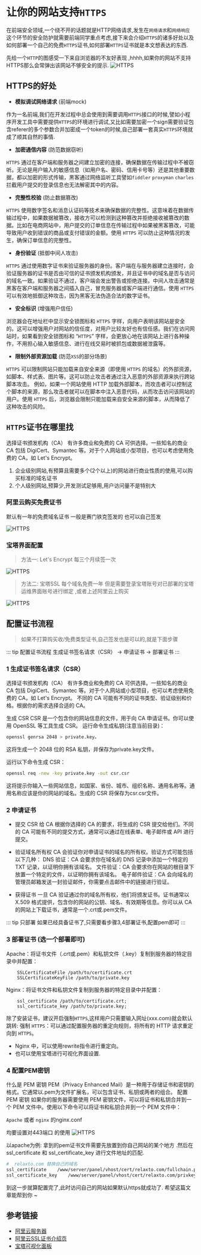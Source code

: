 # 让你的网站支持`HTTPS` 

在前端安全领域,一个绕不开的话题就是HTTP网络请求,发生在`网络请求`和`网络响应`这个环节的安全防护就需要前端同学重点考虑,接下来会介绍`HTTPS`的诸多好处以及如何部署一个自己的免费`HTTPS`证书,如何部署`HTTPS`证书就是本文想表达的东西.

先给一个`HTTP`的图感受一下来自浏览器的不友好表现 ,hhhh,如果你的网站不支持HTTPS那么会常弹出该网站不够安全的提示.
![HTTPS](/https/no_https.png)



## HTTPS的好处

* **模拟调试网络请求** (前端mock)

作为一名前端,我们在开发过程中总会使用到需要调用`HTTPS`接口的时候,譬如小程序开发工具中需要提供`HTTPS`的环境进行调试,又比如需要加密一个sign需要验证包含referer的多个参数合并加密成一个token的时候,自己部署一套真实`HTTPS`环境就成了顺其自然的事情.


* **加密通信内容** (防范数据窃听)

`HTTPS` 通过在客户端和服务器之间建立加密的连接，确保数据在传输过程中不被窃听。无论是用户输入的敏感信息（如用户名、密码、信用卡号等）还是其他重要数据，都以加密的形式传输，黑客通过网络监听工具譬如`fiddler` `proxyman` `charles` 拦截用户提交的登录信息也无法解密其中的内容。

* **完整性校验** (防止数据篡改)

`HTTPS` 使用数字签名和消息认证码等技术来确保数据的完整性。这意味着在数据传输过程中，如果数据被篡改，接收方可以检测到这种篡改并拒绝接收被篡改的数据。比如在电商网站中，用户提交的订单信息在传输过程中如果被黑客篡改，可能导致用户收到错误的商品或支付错误的金额。使用 `HTTPS` 可以防止这种情况的发生，确保订单信息的完整性。

* **身份验证** (抵御中间人攻击)

`HTTPS` 通过使用数字证书来验证服务器的身份。客户端在与服务器建立连接时，会验证服务器的证书是否由可信的证书颁发机构颁发，并且证书中的域名是否与访问的域名一致。如果验证不通过，客户端会发出警告或拒绝连接。中间人攻击通常是黑客在客户端和服务器之间插入自己，冒充服务器或客户端进行通信。使用 `HTTPS` 可以有效地抵御这种攻击，因为黑客无法伪造合法的数字证书。

* **安全标识** (增强用户信任)

浏览器会在地址栏中显示安全锁图标和 `HTTPS` 字样，向用户表明该网站是安全的。这可以增强用户对网站的信任度，对用户比较友好也有信任感。我们在访问网站时，如果看到安全锁图标和 “`HTTPS`” 字样，会更放心地在该网站上进行各种操作，不用担心输入敏感信息、进行在线交易时被抓包或数据被泄露等。

* **限制外部资源加载** (防范`XSS`的部分场景)

`HTTPS` 可以限制网站只能加载来自安全来源（即使用 `HTTPS` 的域名）的外部资源，如脚本、样式表、图片等。这可以防止攻击者通过注入恶意的外部资源来执行跨站脚本攻击。
例如，如果一个网站使用 HTTP 加载外部脚本，而攻击者可以控制这个脚本的来源，那么攻击者就可以在脚本中注入恶意代码，从而攻击访问该网站的用户。使用 `HTTPS` 后，浏览器会限制只能加载来自安全来源的脚本，从而降低了这种攻击的风险。


## `HTTPS`证书在哪里找 

选择证书颁发机构（CA）
有许多商业和免费的 CA 可供选择。一些知名的商业 CA 包括 DigiCert、Symantec 等。对于个人网站或小型项目，也可以考虑使用免费的 CA，如 Let's Encrypt。

1. 企业级别网站,有预算且需要多个(2个以上)的网站进行商业性质的使用,可以购买标准的域名证书
2. 个人级别网站,预算少,开发测试足够用,用户访问量不是特别大

### 阿里云购买免费证书
默认有一年的免费域名证书 一般是赛门铁克签发的 也可以自己签发 

![HTTPS](/https/aliyun_ssl.jpg)



### 宝塔界面配置


> 方法一: Let's Encrypt  每三个月续签一次

![HTTPS](/https/ssl_bt_1.jpg)

> 方法二: 宝塔SSL 每个域名免费一年  但是需要登录宝塔账号对已部署的宝塔运维界面账号进行绑定 ,或者上述阿里云上购买

![HTTPS](/https/ssl_bt_2.jpg)



## 配置证书流程
> 如果不打算购买收/免费类型证书,自己签发也是可以的,就是下面步骤


::: tip 配置证书流程
生成证书签名请求（CSR） -> 申请证书 -> 部署证书
:::
### 1 生成证书签名请求（CSR）

选择证书颁发机构（CA）
有许多商业和免费的 CA 可供选择。一些知名的商业 CA 包括 DigiCert、Symantec 等。对于个人网站或小型项目，也可以考虑使用免费的 CA，如 Let's Encrypt。
不同的 CA 可能有不同的证书类型、验证级别和价格。根据你的需求选择合适的 CA。

生成 CSR
CSR 是一个包含你的网站信息的文件，用于向 CA 申请证书。你可以使用 OpenSSL 等工具生成 CSR。
运行命令生成私钥(注意当前目录)：
```sh
openssl genrsa 2048 > private.key。
```
这将生成一个 2048 位的 RSA 私钥，并保存为private.key文件。

运行以下命令生成 CSR：
```sh
openssl req -new -key private.key -out csr.csr
```
这将提示你输入一些网站信息，如国家、省份、城市、组织名称、通用名称等。通用名称应该是你的网站的域名。生成的 CSR 将保存为csr.csr文件。


### 2 申请证书
* 提交 CSR 给 CA
根据你选择的 CA 的要求，将生成的 CSR 提交给他们。不同的 CA 可能有不同的提交方式，通常可以通过在线表单、电子邮件或 API 进行提交。

* 验证域名所有权
CA 会验证你对申请证书的域名的所有权。验证方式可能包括以下几种：
DNS 验证：CA 会要求你在域名的 DNS 记录中添加一个特定的 TXT 记录，以证明你拥有该域名。
文件验证：CA 会要求你在网站的根目录下放置一个特定的文件，以证明你拥有该域名。
电子邮件验证：CA 会向域名的管理员邮箱发送一封验证邮件，你需要点击邮件中的链接进行验证。

* 获得证书
一旦 CA 验证通过你的域名所有权，他们将颁发证书。证书通常以 X.509 格式提供，包含你的网站的公钥、域名、有效期等信息。你可以从 CA 的网站上下载证书，通常是一个.crt或.pem文件。



::: tip 只部署
如果已经具备证书了,只需要看步骤3,4部署证书,配置pem即可
:::
### 3 部署证书 (选一个部署即可)

Apache：将证书文件（.crt或.pem）和私钥文件（.key）复制到服务器的特定目录中并配置：

```nginx
    SSLCertificateFile /path/to/certificate.crt
    SSLCertificateKeyFile /path/to/private.key
```    

Nginx：将证书文件和私钥文件复制到服务器的特定目录中并配置：
```nginx
    ssl_certificate /path/to/certificate.crt;
    ssl_certificate_key /path/to/private.key;
```

除了安装证书，建议开启强制`HTTPS`,这样用户只需要输入网址(xxx.com)就会默认跳转:
强制 `HTTPS`：可以通过配置服务器的重定向规则，将所有的 HTTP 请求重定向到 `HTTPS`。
* Nginx 中，可以使用rewrite指令进行重定向。
* 也可以使用宝塔进行可视化界面设置.


### 4 配置PEM密钥
什么是 PEM 密钥
PEM（Privacy Enhanced Mail）是一种用于存储证书和密钥的格式。它通常以.pem为文件扩展名，可以包含证书、私钥或两者的组合。
配置 PEM 密钥
如果你的服务器需要使用 PEM 密钥文件，可以将证书和私钥合并到一个 PEM 文件中。使用以下命令可以将证书和私钥合并到一个 PEM 文件中：

`Apache` 或者 `nginx` 的nginx.conf

均要设置对443端口 的使用
![HTTPS](/https/ssl_bt_3.jpg)

以apache为例: 拿到的pem证书文件需要先放置到你自己网站的某个地方 .然后在ssl_certificate 和 ssl_certificate_key 进行文件地址的匹配.
```sh
#  relaxto.com 替换自己的域名
ssl_certificate    /www/server/panel/vhost/cert/relaxto.com/fullchain.pem;
ssl_certificate_key    /www/server/panel/vhost/cert/relaxto.com/privkey.pem;
```

到这一步就算配置完了,此时访问自己的网站如果默认https就成功了. 希望这篇文章能帮到你 ~

## 参考链接
* [阿里云服务器](https://www.aliyun.com/daily-act/ecs/activity_selection?userCode=n62kgk7d)
* [阿里云SSL证书介绍页](https://www.aliyun.com/product/cas)
* [宝塔可视化面板](https://www.bt.cn/u/uunbwB)
